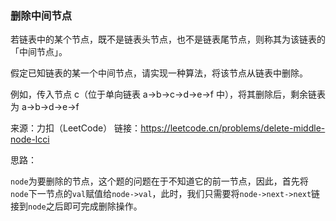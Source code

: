 ### 删除中间节点

若链表中的某个节点，既不是链表头节点，也不是链表尾节点，则称其为该链表的「中间节点」。

假定已知链表的某一个中间节点，请实现一种算法，将该节点从链表中删除。

例如，传入节点 c（位于单向链表 a->b->c->d->e->f 中），将其删除后，剩余链表为 a->b->d->e->f

来源：力扣（LeetCode）
链接：https://leetcode.cn/problems/delete-middle-node-lcci

思路：

​	`node`为要删除的节点，这个题的问题在于不知道它的前一节点，因此，首先将`node`下一节点的`val`赋值给`node->val`，此时，我们只需要将`node->next->next`链接到`node`之后即可完成删除操作。